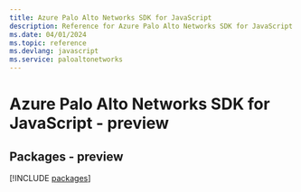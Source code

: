 ```yaml
---
title: Azure Palo Alto Networks SDK for JavaScript
description: Reference for Azure Palo Alto Networks SDK for JavaScript
ms.date: 04/01/2024
ms.topic: reference
ms.devlang: javascript
ms.service: paloaltonetworks
---
```

# Azure Palo Alto Networks SDK for JavaScript - preview
## Packages - preview
[!INCLUDE [packages](palo-alto-networks-index.md)]